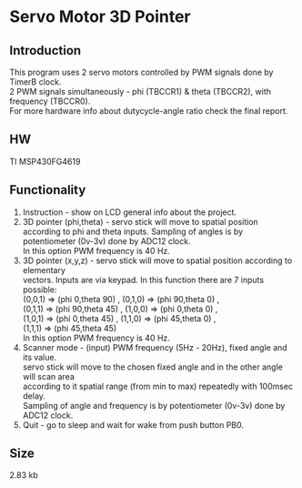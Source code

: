 # Servo Motor 3D Pointer 

## Introduction

This program uses 2 servo motors controlled by PWM signals done by TimerB clock.            
2 PWM signals simultaneously - phi (TBCCR1) & theta (TBCCR2), with frequency (TBCCR0).        
For more hardware info about dutycycle-angle ratio check the final report.

## HW

TI MSP430FG4619

## Functionality

1. Instruction - show on LCD general info about the project.              
2. 3D pointer (phi,theta) - servo stick will move to spatial position according to phi and 
    theta inputs. Sampling of angles is by potentiometer (0v-3v) done by ADC12 clock.          
    In this option PWM frequency is 40 Hz.                                                    
3. 3D pointer (x,y,z) -  servo stick will move to spatial position according to elementary    
    vectors. Inputs are via keypad. In this function there are 7 inputs possible:             
    (0,0,1) => (phi 0,theta 90) , (0,1,0) => (phi 90,theta 0) ,           
    (0,1,1) => (phi 90,theta 45) , (1,0,0) => (phi 0,theta 0) ,                                                                                       
    (1,0,1) => (phi 0,theta 45) , (1,1,0) => (phi 45,theta 0) ,                             
    (1,1,1) => (phi 45,theta 45)                                                            
    In this option PWM frequency is 40 Hz.                                                      
4. Scanner mode - (input) PWM frequency (5Hz - 20Hz), fixed angle and its value.             
    servo stick will move to the chosen fixed angle and in the other angle will scan area   
    according to it spatial range (from min to max) repeatedly with 100msec delay.          
    Sampling of angle and frequency is by potentiometer (0v-3v) done by ADC12 clock.        
5. Quit - go to sleep and wait for wake from push button PB0.                              

## Size

2.83 kb                                                                                  
